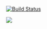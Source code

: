 <!-- Unprotected -->
[![Build Status](http://localhost:8089/buildStatus/icon?job=FinancialDiary)](http://localhost:8089/job/FinancialDiary/)


<a href='http://localhost:8089/job/FinancialDiary/'><img src='http://localhost:8089/buildStatus/icon?job=FinancialDiary'></a>
